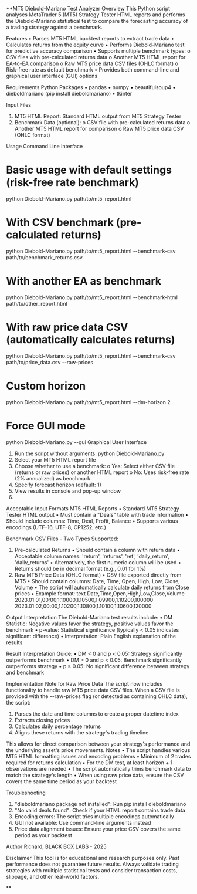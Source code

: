 **MT5 Diebold-Mariano Test Analyzer
Overview
This Python script analyses MetaTrader 5 (MT5) Strategy Tester HTML reports and performs the Diebold-Mariano statistical test to compare the forecasting accuracy of a trading strategy against a benchmark.

Features
•	Parses MT5 HTML backtest reports to extract trade data
•	Calculates returns from the equity curve
•	Performs Diebold-Mariano test for predictive accuracy comparison
•	Supports multiple benchmark types:
o	CSV files with pre-calculated returns data
o	Another MT5 HTML report for EA-to-EA comparison
o	Raw MT5 price data CSV files (OHLC format)
o	Risk-free rate as default benchmark
•	Provides both command-line and graphical user interface (GUI) options

Requirements
Python Packages
•	pandas
•	numpy
•	beautifulsoup4
•	dieboldmariano (pip install dieboldmariano)
•	tkinter

Input Files
1.	MT5 HTML Report: Standard HTML output from MT5 Strategy Tester
2.	Benchmark Data (optional):
o	CSV file with pre-calculated returns data
o	Another MT5 HTML report for comparison
o	Raw MT5 price data CSV (OHLC format)

Usage
Command Line Interface

# Basic usage with default settings (risk-free rate benchmark)
python Diebold-Mariano.py path/to/mt5_report.html

# With CSV benchmark (pre-calculated returns)
python Diebold-Mariano.py path/to/mt5_report.html --benchmark-csv path/to/benchmark_returns.csv

# With another EA as benchmark
python Diebold-Mariano.py path/to/mt5_report.html --benchmark-html path/to/other_report.html

# With raw price data CSV (automatically calculates returns)
python Diebold-Mariano.py path/to/mt5_report.html --benchmark-csv path/to/price_data.csv --raw-prices

# Custom horizon
python Diebold-Mariano.py path/to/mt5_report.html --dm-horizon 2

# Force GUI mode
python Diebold-Mariano.py --gui
Graphical User Interface
1.	Run the script without arguments: python Diebold-Mariano.py
2.	Select your MT5 HTML report file
3.	Choose whether to use a benchmark:
o	Yes: Select either CSV file (returns or raw prices) or another HTML report
o	No: Uses risk-free rate (2% annualized) as benchmark
4.	Specify forecast horizon (default: 1)
5.	View results in console and pop-up window
6.	
Acceptable Input Formats
MT5 HTML Reports
•	Standard MT5 Strategy Tester HTML output
•	Must contain a "Deals" table with trade information
•	Should include columns: Time, Deal, Profit, Balance
•	Supports various encodings (UTF-16, UTF-8, CP1252, etc.)

Benchmark CSV Files - Two Types Supported:
1. Pre-calculated Returns
•	Should contain a column with return data
•	Acceptable column names: 'return', 'returns', 'ret', 'daily_return', 'daily_returns'
•	Alternatively, the first numeric column will be used
•	Returns should be in decimal format (e.g., 0.01 for 1%)
2. Raw MT5 Price Data (OHLC format)
•	CSV file exported directly from MT5
•	Should contain columns: Date, Time, Open, High, Low, Close, Volume
•	The script will automatically calculate daily returns from Close prices
•	Example format:
text
Date,Time,Open,High,Low,Close,Volume
2023.01.01,00:00,1.10000,1.10500,1.09900,1.10200,100000
2023.01.02,00:00,1.10200,1.10800,1.10100,1.10600,120000
   
Output Interpretation
The Diebold-Mariano test results include:
•	DM Statistic: Negative values favor the strategy, positive values favor the benchmark
•	p-value: Statistical significance (typically < 0.05 indicates significant difference)
•	Interpretation: Plain English explanation of the results

Result Interpretation Guide:
•	DM < 0 and p < 0.05: Strategy significantly outperforms benchmark
•	DM > 0 and p < 0.05: Benchmark significantly outperforms strategy
•	p ≥ 0.05: No significant difference between strategy and benchmark

Implementation Note for Raw Price Data
The script now includes functionality to handle raw MT5 price data CSV files. When a CSV file is provided with the --raw-prices flag (or detected as containing OHLC data), the script:
1.	Parses the date and time columns to create a proper datetime index
2.	Extracts closing prices
3.	Calculates daily percentage returns
4.	Aligns these returns with the strategy's trading timeline
   
This allows for direct comparison between your strategy's performance and the underlying asset's price movements.
Notes
•	The script handles various MT5 HTML formatting issues and encoding problems
•	Minimum of 2 trades required for returns calculation
•	For the DM test, at least horizon + 1 observations are needed
•	The script automatically trims benchmark data to match the strategy's length
•	When using raw price data, ensure the CSV covers the same time period as your backtest

Troubleshooting
1.	"dieboldmariano package not installed": Run pip install dieboldmariano
2.	"No valid deals found": Check if your HTML report contains trade data
3.	Encoding errors: The script tries multiple encodings automatically
4.	GUI not available: Use command-line arguments instead
5.	Price data alignment issues: Ensure your price CSV covers the same period as your backtest
   
Author
Richard, BLACK BOX LABS - 2025

Disclaimer
This tool is for educational and research purposes only. Past performance does not guarantee future results. Always validate trading strategies with multiple statistical tests and consider transaction costs, slippage, and other real-world factors.

**
